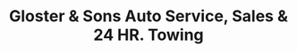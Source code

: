 ---
title: "Gloster & Sons Auto Service, Sales & 24 HR. Towing"
url: /middletown/gloster-and-sons-auto-service-sales-and-24-hr-towing/
shop: car repair
---
